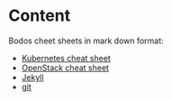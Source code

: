 # Content
Bodos cheet sheets in mark down format:
* [Kubernetes cheat sheet](kubernetes.md)
* [OpenStack cheat sheet](openstack.md)
* [Jekyll](jekyll.md)
* [git](git.md)
